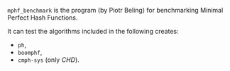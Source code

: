 `mphf_benchmark` is the program (by Piotr Beling) for benchmarking Minimal Perfect Hash Functions.

It can test the algorithms included in the following creates:
- `ph`,
- `boomphf`,
- `cmph-sys` (only *CHD*).